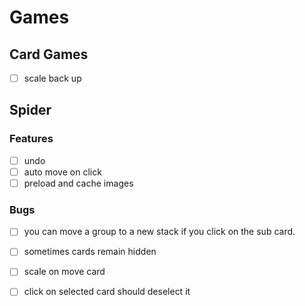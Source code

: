# Games

## Card Games

- [ ] scale back up

## Spider

### Features
- [ ] undo
- [ ] auto move on click
- [ ] preload and cache images

### Bugs
- [ ] you can move a group to a new stack if you click on the sub card. 
- [ ] sometimes cards remain hidden
- [ ] scale on move card
- [ ] click on selected card should deselect it

